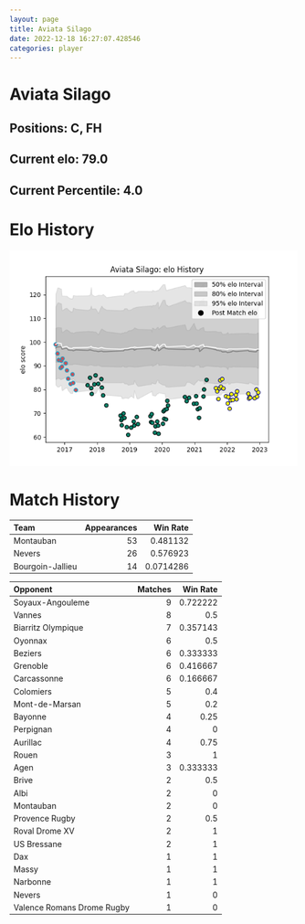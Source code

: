```yaml
---  
layout: page  
title: Aviata Silago  
date: 2022-12-18 16:27:07.428546  
categories: player  
---
```

# Aviata Silago

## Positions: C, FH

## Current elo: 79.0

## Current Percentile: 4.0

# Elo History


![elo history](history_AviataSilago.png)
# Match History


| Team             |   Appearances |   Win Rate |
|:-----------------|--------------:|-----------:|
| Montauban        |            53 |  0.481132  |
| Nevers           |            26 |  0.576923  |
| Bourgoin-Jallieu |            14 |  0.0714286 |

| Opponent                   |   Matches |   Win Rate |
|:---------------------------|----------:|-----------:|
| Soyaux-Angouleme           |         9 |   0.722222 |
| Vannes                     |         8 |   0.5      |
| Biarritz Olympique         |         7 |   0.357143 |
| Oyonnax                    |         6 |   0.5      |
| Beziers                    |         6 |   0.333333 |
| Grenoble                   |         6 |   0.416667 |
| Carcassonne                |         6 |   0.166667 |
| Colomiers                  |         5 |   0.4      |
| Mont-de-Marsan             |         5 |   0.2      |
| Bayonne                    |         4 |   0.25     |
| Perpignan                  |         4 |   0        |
| Aurillac                   |         4 |   0.75     |
| Rouen                      |         3 |   1        |
| Agen                       |         3 |   0.333333 |
| Brive                      |         2 |   0.5      |
| Albi                       |         2 |   0        |
| Montauban                  |         2 |   0        |
| Provence Rugby             |         2 |   0.5      |
| Roval Drome XV             |         2 |   1        |
| US Bressane                |         2 |   1        |
| Dax                        |         1 |   1        |
| Massy                      |         1 |   1        |
| Narbonne                   |         1 |   1        |
| Nevers                     |         1 |   0        |
| Valence Romans Drome Rugby |         1 |   0        |